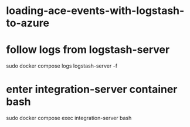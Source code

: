# loading-ace-events-with-logstash-to-azure

# follow logs from logstash-server
sudo docker compose logs logstash-server -f
# enter integration-server container bash
sudo docker compose exec integration-server bash